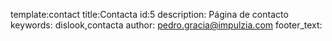 template:contact
title:Contacta
id:5
description: Página de contacto
keywords: dislook,contacta
author: pedro.gracia@impulzia.com
footer_text: 
